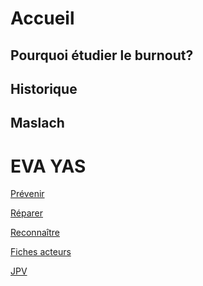 # Accueil

## Pourquoi étudier le burnout?

## Historique

## Maslach

# EVA YAS


[Prévenir](https://controverses.github.io/burn-out/prevenir) 

[Réparer](https://controverses.github.io/burn-out/reparer) 

[Reconnaître](https://controverses.github.io/burn-out/reconnaitre)   

[Fiches acteurs](https://controverses.github.io/burn-out/acteurs "Sébastien Lautié") 



<a href="https://controverses.github.io/burn-out/acteurs.html?#Sébastien" target="_blank">JPV</a>




